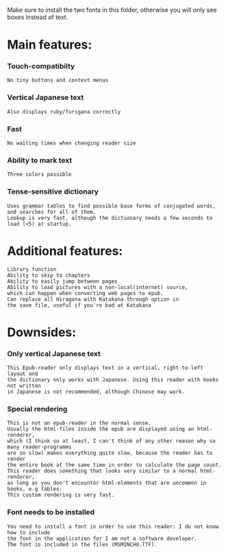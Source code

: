 Make sure to install the two fonts in this folder, otherwise you will only see boxes instead of text.


# Main features:
### Touch-compatibilty
    No tiny buttons and context menus
### Vertical Japanese text
    Also displays ruby/furigana correctly
### Fast
    No waiting times when changing reader size
### Ability to mark text
    Three colors possible
### Tense-sensitive dictionary
    Uses grammar tables to find possible base forms of conjugated words, and searches for all of them.
    Lookup is very fast, although the dictionary needs a few seconds to load (<5) at startup.

# Additional features:
    Library function
    Ability to skip to chapters
    Ability to easily jump between pages
    Ability to load pictures with a non-local(internet) source,
    which can happen when converting web pages to epub.
    Can replace all Hiragana with Katakana through option in
    the save file, useful if you're bad at Katakana

# Downsides:
### Only vertical Japanese text
    This Epub-reader only displays text in a vertical, right-to-left layout and
    the dictionary only works with Japanese. Using this reader with books not written
    in Japanese is not recommended, although Chinese may work.
### Special rendering
    This is not an epub-reader in the normal sense.
    Usually the html-files inside the epub are displayed using an html-renderer,
    which (I think so at least, I can't think of any other reason why so many reader-programms
    are so slow) makes everything quite slow, because the reader has to render
    the entire book at the same time in order to calculate the page count.
    This reader does something that looks very similar to a normal html-renderer,
    as long as you don't encounter html-elements that are uncommon in books, e.g tables.
    This custom rendering is very fast.
### Font needs to be installed
    You need to install a font in order to use this reader: I do not know how to include
    the font in the application for I am not a software developer.
    The font is included in the files (MSMINCHO.TTF).

